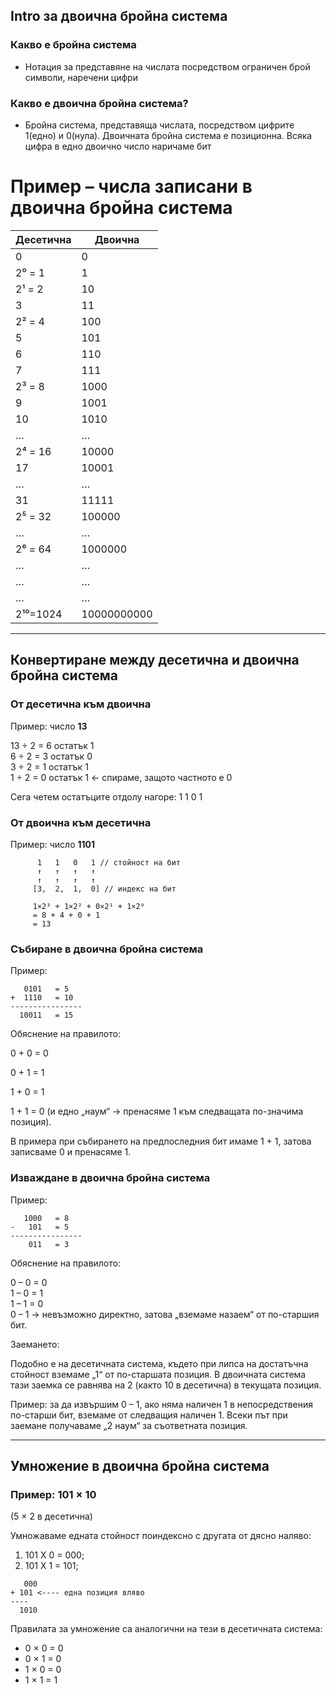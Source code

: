 ## Intro за двоична бройна система

### Какво е бройна система
  - Нотация за представяне на числата посредством ограничен брой символи, наречени цифри 

### Какво е двоична бройна система?
  - Бройна система, представяща числата, посредством цифрите 1(едно) и 0(нула). Двоичната бройна система
    е позиционна. Всяка цифра в едно двоично число наричаме бит

# Пример – числа записани в двоична бройна система

| Десетична | Двоична |
|-----------|---------|
| 0         | 0       |
| 2⁰ = 1    | 1       |
| 2¹ = 2    | 10      |
| 3         | 11      |
| 2² = 4    | 100     |
| 5         | 101     |
| 6         | 110     |
| 7         | 111     |
| 2³ = 8    | 1000    |
| 9         | 1001    |
| 10        | 1010    |
| …         | …       |
| 2⁴ = 16   | 10000   |
| 17        | 10001   |
| …         | …       |
| 31        | 11111   |
| 2⁵ = 32   | 100000  |
| …         | …       |
| 2⁶ = 64   | 1000000 |
| …         | …       |
| …         | …       |
| …         | …       |
| 2¹⁰=1024  | 10000000000 |

---

## Конвертиране между десетична и двоична бройна система

### От десетична към двоична
Пример: число **13**

13 ÷ 2 = 6   остатък 1  
6 ÷ 2 = 3   остатък 0  
3 ÷ 2 = 1   остатък 1  
1 ÷ 2 = 0   остатък 1   ← спираме, защото частното е 0  

Сега четем остатъците отдолу нагоре:
1 1 0 1

### От двоична към десетична
Пример: число **1101**

~~~
      1   1   0   1 // стойност на бит
      ↑   ↑   ↑   ↑
      ↑   ↑   ↑   ↑
     [3,  2,  1,  0] // индекс на бит

     1×2³ + 1×2² + 0×2¹ + 1×2⁰
     = 8 + 4 + 0 + 1
     = 13
~~~

### Събиране в двоична бройна система

Пример:
~~~
   0101   = 5
+  1110   = 10
----------------
  10011   = 15
~~~

Обяснение на правилото:

0 + 0 = 0

0 + 1 = 1

1 + 0 = 1

1 + 1 = 0 (и едно „наум“ → пренасяме 1 към следващата по-значима позиция).

В примера при събирането на предпоследния бит имаме 1 + 1, затова записваме 0 и пренасяме 1.

### Изваждане в двоична бройна система

Пример:

~~~
   1000   = 8
-   101   = 5
----------------
    011   = 3
~~~

Обяснение на правилото:

0 – 0 = 0  
1 – 0 = 1  
1 – 1 = 0  
0 – 1 → невъзможно директно, затова „вземаме назаем“ от по-старшия бит.  

Заемането:

Подобно е на десетичната система, където при липса на достатъчна стойност вземаме „1“ от по-старшата позиция. В двоичната система тази заемка се равнява на 2 (както 10 в десетична) в текущата позиция.  

Пример: за да извършим 0 – 1, ако няма наличен 1 в непосредствения по-старши бит, вземаме от следващия наличен 1. Всеки път при заемане получаваме „2 наум“ за съответната позиция.  

---

## Умножение в двоична бройна система

### Пример: 101 × 10
(5 × 2 в десетична)

Умножаваме едната стойност поиндексно с другата от дясно наляво:
1) 101 X 0 = 000;
2) 101 X 1 = 101;
 
~~~
   000
+ 101 <---- една позиция вляво
----
  1010
~~~

Правилата за умножение са аналогични на тези в десетичната система:

- 0 × 0 = 0  
- 0 × 1 = 0  
- 1 × 0 = 0  
- 1 × 1 = 1  

